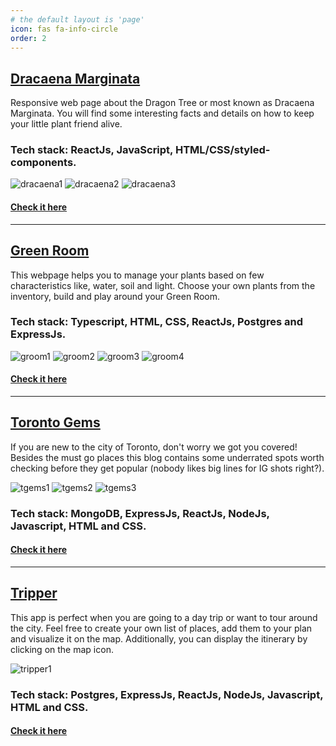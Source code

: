 ```yaml
---
# the default layout is 'page'
icon: fas fa-info-circle
order: 2
---
```


## [Dracaena Marginata](https://hseiji.github.io/dracaena-marginata/)

Responsive web page about the Dragon Tree or most known as Dracaena Marginata. You will find some interesting facts and details on how to keep your little plant friend alive.

### Tech stack: ReactJs, JavaScript, HTML/CSS/styled-components.

![dracaena1](../assets/dracaena1.png)
![dracaena2](../assets/dracaena2.png)
![dracaena3](../assets/dracaena3.png)

#### [Check it here](https://hseiji.github.io/dracaena-marginata/)

---

## [Green Room](https://hseiji.github.io/green-room-app/)

This webpage helps you to manage your plants based on few characteristics like, water, soil and light. Choose your own plants from the inventory, build and play around your Green Room.

### Tech stack: Typescript, HTML, CSS, ReactJs, Postgres and ExpressJs.

![groom1](../assets/groom1.png)
![groom2](../assets/groom2.png)
![groom3](../assets/groom3.png)
![groom4](../assets/groom4.png)

#### [Check it here](https://hseiji.github.io/green-room-app/)

---

## [Toronto Gems](https://blog-toronto-app.onrender.com/#/)

If you are new to the city of Toronto, don't worry we got you covered! Besides the must go places this blog contains some underrated spots worth checking before they get popular (nobody likes big lines for IG shots right?).

![tgems1](../assets/tgems1.png)
![tgems2](../assets/tgems2.png)
![tgems3](../assets/tgems3.png)

### Tech stack: MongoDB, ExpressJs, ReactJs, NodeJs, Javascript, HTML and CSS.

#### [Check it here](https://blog-toronto-app.onrender.com/#/)

---

## [Tripper](https://tripper-app.onrender.com/)

This app is perfect when you are going to a day trip or want to tour around the city. Feel free to create your own list of places, add them to your plan and visualize it on the map. Additionally, you can display the itinerary by clicking on the map icon.

![tripper1](../assets/tripper1.png)

### Tech stack: Postgres, ExpressJs, ReactJs, NodeJs, Javascript, HTML and CSS.

#### [Check it here](https://tripper-app.onrender.com/)
